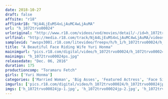 ```yaml
---
date: 2018-10-27
draft: false
affsite: "r18"
afflinkr18: "NjA4LjEuMS4xLjAuMC4wLjAuMA"
url: "h_1072trvo00024"
urloriginal: "http://www.r18.com/videos/vod/movies/detail/-/id=h_1072trvo00024"
urlfinal: "http://media.r18.com/track/NjA4LjEuMS4xLjAuMC4wLjAuMA/videos/vod/movies/detail/-/id=h_1072trvo00024"
samplevid: "awspv3001.r18.com/litevideo/freepv/h/h_1/h_1072trvo00024/h_1072trvo00024_dmb_w.mp4"
title: "A Beautiful Face Riding Wife Yuri Honma"
mainimgurl: "pics.r18.com/digital/video/h_1072trvo00024/h_1072trvo00024ps.jpg"
mainimgs: "h_1072trvo00024ps.jpg"
releasedate: "Dec. 06, 2016"
duration: 175
productioncomp: "Toramaru Fetch"
girls: ['Yuri Honma']
categories: ['Married Woman', 'Big Asses', 'Featured Actress', 'Face Sitting', 'Hi-Def']
imgurls: ['pics.r18.com/digital/video/h_1072trvo00024/h_1072trvo00024jp-1.jpg', 'pics.r18.com/digital/video/h_1072trvo00024/h_1072trvo00024jp-2.jpg', 'pics.r18.com/digital/video/h_1072trvo00024/h_1072trvo00024jp-3.jpg', 'pics.r18.com/digital/video/h_1072trvo00024/h_1072trvo00024jp-4.jpg', 'pics.r18.com/digital/video/h_1072trvo00024/h_1072trvo00024jp-5.jpg', 'pics.r18.com/digital/video/h_1072trvo00024/h_1072trvo00024jp-6.jpg', 'pics.r18.com/digital/video/h_1072trvo00024/h_1072trvo00024jp-7.jpg', 'pics.r18.com/digital/video/h_1072trvo00024/h_1072trvo00024jp-8.jpg', 'pics.r18.com/digital/video/h_1072trvo00024/h_1072trvo00024jp-9.jpg', 'pics.r18.com/digital/video/h_1072trvo00024/h_1072trvo00024jp-10.jpg', 'pics.r18.com/digital/video/h_1072trvo00024/h_1072trvo00024jp-11.jpg', 'pics.r18.com/digital/video/h_1072trvo00024/h_1072trvo00024jp-12.jpg', 'pics.r18.com/digital/video/h_1072trvo00024/h_1072trvo00024jp-13.jpg', 'pics.r18.com/digital/video/h_1072trvo00024/h_1072trvo00024jp-14.jpg', 'pics.r18.com/digital/video/h_1072trvo00024/h_1072trvo00024jp-15.jpg', 'pics.r18.com/digital/video/h_1072trvo00024/h_1072trvo00024jp-16.jpg', 'pics.r18.com/digital/video/h_1072trvo00024/h_1072trvo00024jp-17.jpg', 'pics.r18.com/digital/video/h_1072trvo00024/h_1072trvo00024jp-18.jpg', 'pics.r18.com/digital/video/h_1072trvo00024/h_1072trvo00024jp-19.jpg', 'pics.r18.com/digital/video/h_1072trvo00024/h_1072trvo00024jp-20.jpg']
imgs: ['h_1072trvo00024jp-1.jpg', 'h_1072trvo00024jp-2.jpg', 'h_1072trvo00024jp-3.jpg', 'h_1072trvo00024jp-4.jpg', 'h_1072trvo00024jp-5.jpg', 'h_1072trvo00024jp-6.jpg', 'h_1072trvo00024jp-7.jpg', 'h_1072trvo00024jp-8.jpg', 'h_1072trvo00024jp-9.jpg', 'h_1072trvo00024jp-10.jpg', 'h_1072trvo00024jp-11.jpg', 'h_1072trvo00024jp-12.jpg', 'h_1072trvo00024jp-13.jpg', 'h_1072trvo00024jp-14.jpg', 'h_1072trvo00024jp-15.jpg', 'h_1072trvo00024jp-16.jpg', 'h_1072trvo00024jp-17.jpg', 'h_1072trvo00024jp-18.jpg', 'h_1072trvo00024jp-19.jpg', 'h_1072trvo00024jp-20.jpg']
---
```

